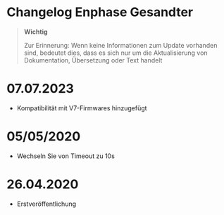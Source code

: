 # Changelog Enphase Gesandter

>**Wichtig**
>
>Zur Erinnerung: Wenn keine Informationen zum Update vorhanden sind, bedeutet dies, dass es sich nur um die Aktualisierung von Dokumentation, Übersetzung oder Text handelt

# 07.07.2023

- Kompatibilität mit V7-Firmwares hinzugefügt

# 05/05/2020

- Wechseln Sie von Timeout zu 10s

# 26.04.2020

- Erstveröffentlichung
